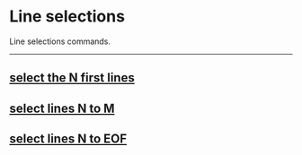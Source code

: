 # Line selections

Line selections commands.

***

## [select the N first lines](select-N-first-lines/README.md)

## [select lines N to M](select-lines-N-to-M/README.md)

## [select lines N to EOF](select-lines-N-to-EOF/README.md)

